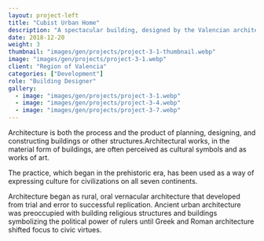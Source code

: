 ```yaml
---
layout: project-left
title: "Cubist Urban Home"
description: "A spectacular building, designed by the Valencian architect Santiago Calatrava."
date: 2018-12-20
weight: 3
thumbnail: "images/gen/projects/project-3-1-thumbnail.webp"
image: "images/gen/projects/project-3-1.webp"
client: "Region of Valencia"
categories: ["Development"]
role: "Building Designer"
gallery:
  - image: "images/gen/projects/project-3-1.webp"
  - image: "images/gen/projects/project-3-4.webp"
  - image: "images/gen/projects/project-3-7.webp"
---
```


Architecture is both the process and the product of planning, designing, and constructing buildings or other structures.Architectural works, in the material form of buildings, are often perceived as cultural symbols and as works of art.

The practice, which began in the prehistoric era, has been used as a way of expressing culture for civilizations on all seven continents.

Architecture began as rural, oral vernacular architecture that developed from trial and error to successful replication. Ancient urban architecture was preoccupied with building religious structures and buildings symbolizing the political power of rulers until Greek and Roman architecture shifted focus to civic virtues.
